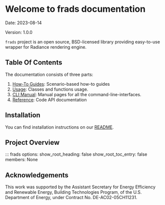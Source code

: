 # Welcome to frads documentation

Date: 2023-08-14

Version: 1.0.0

`frads` project is an open source, BSD-licensed library providing easy-to-use wrapper for Radiance rendering engine.

## Table Of Contents
The documentation consists of three parts:

1. [How-To Guides](how-to/index.md): Scenario-based how-to guides
2. [Usage](usage/config.md): Classes and functions usage.
3. [CLI Manual](manual/index.md): Manual pages for all the command-line-interfaces.
4. [Reference](ref/index.md): Code API documentation

## Installation
You can find installation instructions on our [README](https://github.com/LBNL-ETA/frads#installation).

## Project Overview

::: frads
    options:
      show_root_heading: false
      show_root_toc_entry: false
      members: None



## Acknowledgements

This work was supported by the Assistant Secretary for Energy Efficiency and Renewable Energy, Building Technologies Program, of the U.S. Department of Energy, under Contract No. DE-AC02-05CH11231.
